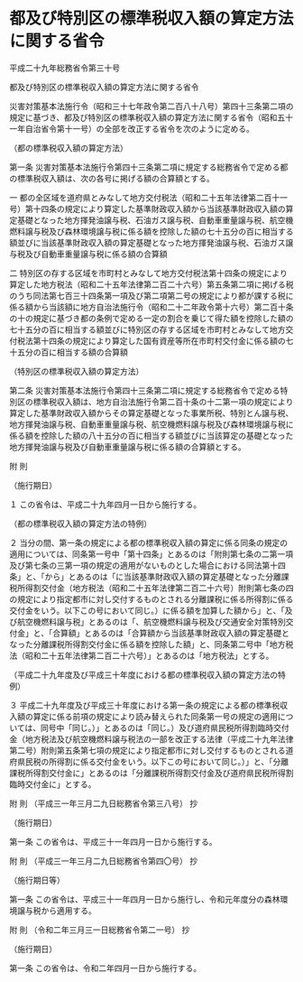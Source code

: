 # 都及び特別区の標準税収入額の算定方法に関する省令

平成二十九年総務省令第三十号

都及び特別区の標準税収入額の算定方法に関する省令

災害対策基本法施行令（昭和三十七年政令第二百八十八号）第四十三条第二項の規定に基づき、都及び特別区の標準税収入額の算定方法に関する省令（昭和五十一年自治省令第十一号）の全部を改正する省令を次のように定める。

（都の標準税収入額の算定方法）

第一条 災害対策基本法施行令第四十三条第二項に規定する総務省令で定める都の標準税収入額は、次の各号に掲げる額の合算額とする。

一 都の全区域を道府県とみなして地方交付税法（昭和二十五年法律第二百十一号）第十四条の規定により算定した基準財政収入額から当該基準財政収入額の算定基礎となった地方揮発油譲与税、石油ガス譲与税、自動車重量譲与税、航空機燃料譲与税及び森林環境譲与税に係る額を控除した額の七十五分の百に相当する額並びに当該基準財政収入額の算定基礎となった地方揮発油譲与税、石油ガス譲与税及び自動車重量譲与税に係る額の合算額

二 特別区の存する区域を市町村とみなして地方交付税法第十四条の規定により算定した地方税法（昭和二十五年法律第二百二十六号）第五条第二項に掲げる税のうち同法第七百三十四条第一項及び第二項第二号の規定により都が課する税に係る額から当該額に地方自治法施行令（昭和二十二年政令第十六号）第二百十条の十の規定に基づき都の条例で定める一定の割合を乗じて得た額を控除した額の七十五分の百に相当する額並びに特別区の存する区域を市町村とみなして地方交付税法第十四条の規定により算定した国有資産等所在市町村交付金に係る額の七十五分の百に相当する額の合算額

（特別区の標準税収入額の算定方法）

第二条 災害対策基本法施行令第四十三条第二項に規定する総務省令で定める特別区の標準税収入額は、地方自治法施行令第二百十条の十二第一項の規定により算定した基準財政収入額からその算定基礎となった事業所税、特別とん譲与税、地方揮発油譲与税、自動車重量譲与税、航空機燃料譲与税及び森林環境譲与税に係る額を控除した額の八十五分の百に相当する額並びに当該算定の基礎となった地方揮発油譲与税及び自動車重量譲与税に係る額の合算額とする。

附 則

（施行期日）

１ この省令は、平成二十九年四月一日から施行する。

（都の標準税収入額の算定方法の特例）

２ 当分の間、第一条の規定による都の標準税収入額の算定に係る同条の規定の適用については、同条第一号中「第十四条」とあるのは「附則第七条の二第一項及び第七条の三第一項の規定の適用がないものとした場合における同法第十四条」と、「から」とあるのは「に当該基準財政収入額の算定基礎となった分離課税所得割交付金（地方税法（昭和二十五年法律第二百二十六号）附則第七条の四の規定により指定都市に対し交付するものとされる分離課税に係る所得割に係る交付金をいう。以下この号において同じ。）に係る額を加算した額から」と、「及び航空機燃料譲与税」とあるのは「、航空機燃料譲与税及び交通安全対策特別交付金」と、「合算額」とあるのは「合算額から当該基準財政収入額の算定基礎となった分離課税所得割交付金に係る額を控除した額」と、同条第二号中「地方税法（昭和二十五年法律第二百二十六号）」とあるのは「地方税法」とする。

（平成二十九年度及び平成三十年度における都の標準税収入額の算定方法の特例）

３ 平成二十九年度及び平成三十年度における第一条の規定による都の標準税収入額の算定に係る前項の規定により読み替えられた同条第一号の規定の適用については、同号中「同じ。）」とあるのは「同じ。）及び道府県民税所得割臨時交付金（地方税法及び航空機燃料譲与税法の一部を改正する法律（平成二十九年法律第二号）附則第五条第七項の規定により指定都市に対し交付するものとされる道府県民税の所得割に係る交付金をいう。以下この号において同じ。）」と、「分離課税所得割交付金に」とあるのは「分離課税所得割交付金及び道府県民税所得割臨時交付金に」とする。

附 則 （平成三一年三月二九日総務省令第三八号） 抄

（施行期日）

第一条 この省令は、平成三十一年四月一日から施行する。

附 則 （平成三一年三月二九日総務省令第四〇号） 抄

（施行期日等）

第一条 この省令は、平成三十一年四月一日から施行し、令和元年度分の森林環境譲与税から適用する。

附 則 （令和二年三月三一日総務省令第二一号） 抄

（施行期日）

第一条 この省令は、令和二年四月一日から施行する。
